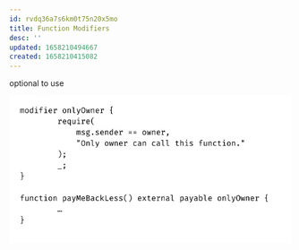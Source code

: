 ```yaml
---
id: rvdq36a7s6km0t75n20x5mo
title: Function Modifiers
desc: ''
updated: 1658210494667
created: 1658210415082
---
```


 optional to use

 ![](./assets/images/solidity-modifier.png)

